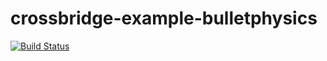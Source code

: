 crossbridge-example-bulletphysics
=================================

[![Build Status](https://travis-ci.org/crossbridge-community/crossbridge-example-bulletphysics.svg?branch=master)](https://travis-ci.org/crossbridge-community/crossbridge-example-bulletphysics)